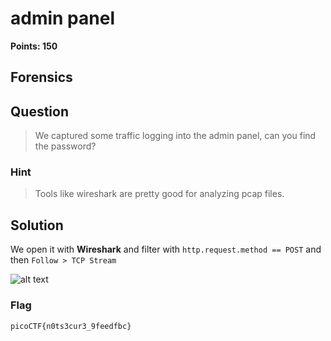 # admin panel
**Points: 150**

## Forensics

## Question
>We captured some traffic logging into the admin panel, can you find the password?

### Hint
>Tools like wireshark are pretty good for analyzing pcap files.

## Solution
We open it with **Wireshark** and filter with `http.request.method == POST` and then `Follow > TCP Stream`

![alt text](https://github.com/manulqwerty/picoCTF-2018-WriteUp/blob/master/Forensics/admin%20panel/images/1.gif)

### Flag
`picoCTF{n0ts3cur3_9feedfbc}`
